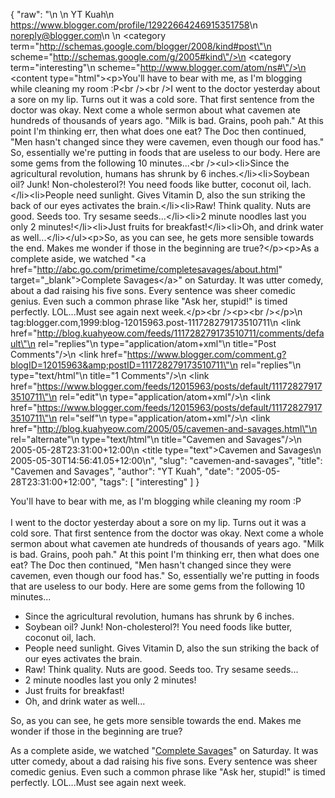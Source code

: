 {
  "raw": "<entry>\n  <author>\n    <name>YT Kuah</name>\n    <uri>https://www.blogger.com/profile/12922664246915351758</uri>\n    <email>noreply@blogger.com</email>\n  </author>\n  <category term=\"http://schemas.google.com/blogger/2008/kind#post\"\n    scheme=\"http://schemas.google.com/g/2005#kind\"/>\n  <category term=\"interesting\"\n    scheme=\"http://www.blogger.com/atom/ns#\"/>\n  <content type=\"html\">&lt;p&gt;You'll have to bear with me, as I'm blogging while cleaning my room :P&lt;br /&gt;&lt;br /&gt;I went to the doctor yesterday about a sore on my lip. Turns out it was a cold sore. That first sentence from the doctor was okay. Next come a whole sermon about what cavemen ate hundreds of thousands of years ago. &quot;Milk is bad. Grains, pooh pah.&quot; At this point I'm thinking err, then what does one eat? The Doc then continued, &quot;Men hasn't changed since they were cavemen, even though our food has.&quot; So, essentially we're putting in foods that are useless to our body. Here are some gems from the following 10 minutes...&lt;br /&gt;&lt;ul&gt;&lt;li&gt;Since the agricultural revolution, humans has shrunk by 6 inches.&lt;/li&gt;&lt;li&gt;Soybean oil? Junk! Non-cholesterol?! You need foods like butter, coconut oil, lach.&lt;/li&gt;&lt;li&gt;People need sunlight. Gives Vitamin D, also the sun striking the back of our eyes activates the brain.&lt;/li&gt;&lt;li&gt;Raw! Think quality. Nuts are good. Seeds too. Try sesame seeds...&lt;/li&gt;&lt;li&gt;2 minute noodles last you only 2 minutes!&lt;/li&gt;&lt;li&gt;Just fruits for breakfast!&lt;/li&gt;&lt;li&gt;Oh, and drink water as well...&lt;/li&gt;&lt;/ul&gt;&lt;p&gt;So, as you can see, he gets more sensible towards the end. Makes me wonder if those in the beginning are true?&lt;/p&gt;&lt;p&gt;As a complete aside, we watched &quot;&lt;a href=&quot;http://abc.go.com/primetime/completesavages/about.html&quot; target=&quot;_blank&quot;&gt;Complete Savages&lt;/a&gt;&quot; on Saturday. It was utter comedy, about a dad raising his five sons. Every sentence was sheer comedic genius. Even such a common phrase like &quot;Ask her, stupid!&quot; is timed perfectly. LOL...Must see again next week.&lt;/p&gt;&lt;br /&gt;&lt;p&gt;&lt;br /&gt;&lt;/p&gt;</content>\n  <id>tag:blogger.com,1999:blog-12015963.post-111728279173510711</id>\n  <link href=\"http://blog.kuahyeow.com/feeds/111728279173510711/comments/default\"\n    rel=\"replies\"\n    type=\"application/atom+xml\"\n    title=\"Post Comments\"/>\n  <link href=\"https://www.blogger.com/comment.g?blogID=12015963&amp;postID=111728279173510711\"\n    rel=\"replies\"\n    type=\"text/html\"\n    title=\"1 Comments\"/>\n  <link href=\"https://www.blogger.com/feeds/12015963/posts/default/111728279173510711\"\n    rel=\"edit\"\n    type=\"application/atom+xml\"/>\n  <link href=\"https://www.blogger.com/feeds/12015963/posts/default/111728279173510711\"\n    rel=\"self\"\n    type=\"application/atom+xml\"/>\n  <link href=\"http://blog.kuahyeow.com/2005/05/cavemen-and-savages.html\"\n    rel=\"alternate\"\n    type=\"text/html\"\n    title=\"Cavemen and Savages\"/>\n  <published>2005-05-28T23:31:00+12:00</published>\n  <title type=\"text\">Cavemen and Savages</title>\n  <updated>2005-05-30T14:56:41.05+12:00</updated>\n</entry>",
  "slug": "cavemen-and-savages",
  "title": "Cavemen and Savages",
  "author": "YT Kuah",
  "date": "2005-05-28T23:31:00+12:00",
  "tags": [
    "interesting"
  ]
}

<p>You'll have to bear with me, as I'm blogging while cleaning my room :P<br /><br />I went to the doctor yesterday about a sore on my lip. Turns out it was a cold sore. That first sentence from the doctor was okay. Next come a whole sermon about what cavemen ate hundreds of thousands of years ago. "Milk is bad. Grains, pooh pah." At this point I'm thinking err, then what does one eat? The Doc then continued, "Men hasn't changed since they were cavemen, even though our food has." So, essentially we're putting in foods that are useless to our body. Here are some gems from the following 10 minutes...<br /><ul><li>Since the agricultural revolution, humans has shrunk by 6 inches.</li><li>Soybean oil? Junk! Non-cholesterol?! You need foods like butter, coconut oil, lach.</li><li>People need sunlight. Gives Vitamin D, also the sun striking the back of our eyes activates the brain.</li><li>Raw! Think quality. Nuts are good. Seeds too. Try sesame seeds...</li><li>2 minute noodles last you only 2 minutes!</li><li>Just fruits for breakfast!</li><li>Oh, and drink water as well...</li></ul><p>So, as you can see, he gets more sensible towards the end. Makes me wonder if those in the beginning are true?</p><p>As a complete aside, we watched "<a href="http://abc.go.com/primetime/completesavages/about.html" target="_blank">Complete Savages</a>" on Saturday. It was utter comedy, about a dad raising his five sons. Every sentence was sheer comedic genius. Even such a common phrase like "Ask her, stupid!" is timed perfectly. LOL...Must see again next week.</p><br /><p><br /></p>
